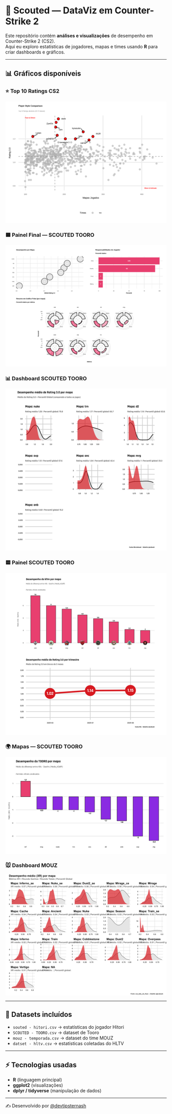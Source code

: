 # 🎯 Scouted — DataViz em Counter-Strike 2

Este repositório contém **análises e visualizações** de desempenho em Counter-Strike 2 (CS2).  
Aqui eu exploro estatísticas de jogadores, mapas e times usando **R** para criar dashboards e gráficos.

---

## 📊 Gráficos disponíveis


### ⭐ Top 10 Ratings CS2
![Top 10 Ratings](top%2010%20ratings_cs2_xr.png)

### 🟦 Painel Final — SCOUTED TOORO
![Painel Final SCOUTED TOORO](painel_final_SCOUTED_TOORO.png)

### 📊 Dashboard SCOUTED TOORO
![Dashboard SCOUTED TOORO](dashboard_SCOUTED_TOORO.png)

### 🟨 Painel SCOUTED TOORO
![Painel SCOUTED TOORO](painel_SCOUTED_TOORO.png)

### 🌍 Mapas — SCOUTED TOORO
![Mapas SCOUTED TOORO](SCOUTED_TOORO%20mapas.png)

### 🐭 Dashboard MOUZ
![Dashboard MOUZ](mouzdashboard_cs2_xr.png)

---

## 📂 Datasets incluídos
- `souted - hitori.csv` → estatísticas do jogador Hitori  
- `SCOUTED - TOORO.csv` → dataset de Tooro  
- `mouz - temporada.csv` → dataset do time MOUZ  
- `datset - hltv.csv` → estatísticas coletadas do HLTV  

---

## ⚡ Tecnologias usadas
- **R** (linguagem principal)
- **ggplot2** (visualizações)
- **dplyr / tidyverse** (manipulação de dados)

---

✍️ Desenvolvido por [@devtipsternash](https://github.com/devtipsternash)

